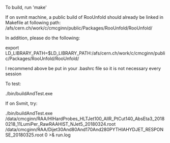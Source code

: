To build, run 'make'

If on svmit machine, a public build of RooUnfold should already be linked in Makefile at following path:
/afs/cern.ch/work/c/cmcginn/public/Packages/RooUnfold/RooUnfold/


In addition, please do the following:

export LD_LIBRARY_PATH=$LD_LIBRARY_PATH:/afs/cern.ch/work/c/cmcginn/public/Packages/RooUnfold/RooUnfold/

I recommend above be put in your .bashrc file so it is not necessary every session

To test:

./bin/buildAndTest.exe <inData> <inMC> <isPP>

If on Svmit, try:

./bin/buildAndTest.exe /data/cmcginn/RAA/HIHardProbes_HLTJet100_AllR_PtCut140_AbsEta3_20180218_11LumiPer_RawRAAHIST_NJet5_20180324.root /data/cmcginn/RAA/Dijet30And80And170And280PYTHIAHYDJET_RESPONSE_20180325.root 0 >& run.log